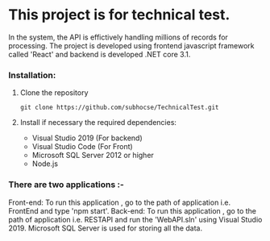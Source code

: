 # This project is for technical test. 

In the system, the API is effictively handling millions of records for processing. The project is developed using frontend javascript framework called 'React' and backend is developed .NET core 3.1. 

### Installation:
1. Clone the repository
   ```Shell
   git clone https://github.com/subhocse/TechnicalTest.git
   ```
2. Install if necessary the required dependencies:
   
   - Visual Studio 2019 (For backend)
   - Visual Studio Code (For Front)
   - Microsoft SQL Server 2012 or higher
   - Node.js
  

### There are two applications :-

Front-end: To run this application , go to the path of application i.e. FrontEnd and type 'npm start'.
Back-end: To run this application , go to the path of application i.e. RESTAPI and run the 'WebAPI.sln' using Visual Studio 2019.
Microsoft SQL Server is used for storing all the data.
